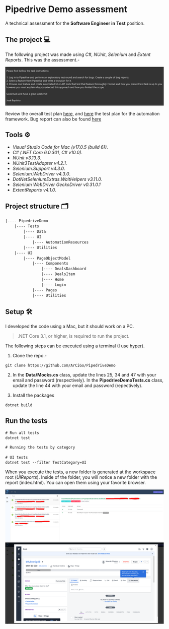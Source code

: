 # Pipedrive Demo assessment

A technical assessment for the **Software Engineer in Test** position.

## The project 💻

The following project was made using *C#*, *NUnit*, *Selenium* and *Extent Reports*. This was the assessment.-

![UI Report Sample](./Assessment.png)

Review the overall test plan [here](https://github.com/ArCiGo/PipedriveDemo/blob/master/Assessment.%20Test%20Plan%20(Pipedrive).pdf), and [here](https://github.com/ArCiGo/PipedriveDemo/blob/master/Automation.%20Test%20Plan%20(Pipedrive).md) the test plan for the automation framework. Bug report can also be found [here](https://github.com/ArCiGo/PipedriveDemo/blob/master/Assessment.%20Bug%20reports%20(Pipedrive).pdf)

## Tools ⚙️

* *Visual Studio Code for Mac (v17.0.5 (build 6))*.
* *C# (.NET Core 6.0.301, C# v10.0)*.
* *NUnit v3.13.3*.
* *NUnit3TestAdapter v4.2.1*.
* *Selenium.Support v4.3.0*.
* *Selenium.WebDriver v4.3.0*.
* *DotNetSeleniumExtras.WaitHelpers v3.11.0*.
* *Selenium WebDriver GeckoDriver v0.31.0.1*
* *ExtentReports v4.1.0*.

## Project structure 🗂️

```xml
|---- PipedriveDemo
    |---- Tests
        |---- Data
        |---- UI
            |---- AutomationResources
        |---- Utilities
    |---- UI
        |---- PageObjectModel
            |---- Components
                |---- DealsDashboard
                |---- DealsItem
                |---- Home
                |---- Login
            |---- Pages
            |---- Utilities
```

## Setup 🛠️

I developed the code using a Mac, but it should work on a PC.

> .NET Core 3.1, or higher, is required to run the project.

The following steps can be executed using a terminal (I use [hyper](https://hyper.is/)).

1. Clone the repo.-

```shell
git clone https://github.com/ArCiGo/PipedriveDemo
```

2. In the **Data/Mocks.cs** class, update the lines 25, 34 and 47 with your email and password (respectively). In the **PipedriveDemoTests.cs** class, update the line 44 with your email and password (repectively).

3. Install the packages
```shell
dotnet build
```

## Run the tests

```shell
# Run all tests
dotnet test
```

```shell
# Running the tests by category

# UI tests
dotnet test --filter TestCategory=UI
```

When you execute the tests, a new folder is generated at the workspace root (*UIReports*). Inside of the folder, you will notice a new folder with the report (index.html). You can open them using your favorite browser.

![UI Report Sample](./Img_Report_01.png)
![UI Report Sample](./Img_Report_02.png)
